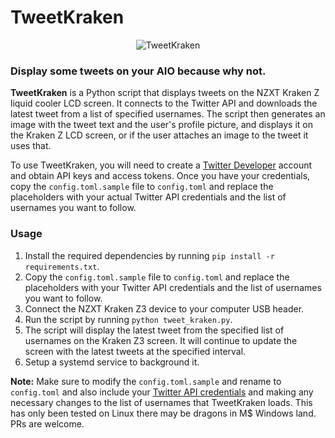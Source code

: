 # TweetKraken

<p align="center">
  <img src="./images/tweet_kraken.png" alt="TweetKraken"/>
</p>

### Display some tweets on your AIO because why not.

**TweetKraken** is a Python script that displays tweets on the NZXT Kraken Z liquid cooler LCD screen. It connects to the Twitter API and downloads the latest tweet from a list of specified usernames. The script then generates an image with the tweet text and the user's profile picture, and displays it on the Kraken Z LCD screen, or if the user attaches an image to the tweet it uses that.

To use TweetKraken, you will need to create a [Twitter Developer](https://developer.twitter.com/) account and obtain API keys and access tokens. Once you have your credentials, copy the `config.toml.sample` file to `config.toml` and replace the placeholders with your actual Twitter API credentials and the list of usernames you want to follow.

### Usage

1. Install the required dependencies by running `pip install -r requirements.txt`.
2. Copy the `config.toml.sample` file to `config.toml` and replace the placeholders with your Twitter API credentials and the list of usernames you want to follow.
3. Connect the NZXT Kraken Z3 device to your computer USB header.
4. Run the script by running `python tweet_kraken.py`.
5. The script will display the latest tweet from the specified list of usernames on the Kraken Z3 screen. It will continue to update the screen with the latest tweets at the specified interval.
6. Setup a systemd service to background it.

**Note:** Make sure to modify the `config.toml.sample` and rename to `config.toml` and also include your [Twitter API credentials](https://developer.twitter.com/) and making any necessary changes to the list of usernames that TweetKraken loads. This has only been tested on Linux there may be dragons in M$ Windows land. PRs are welcome.
